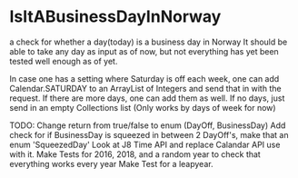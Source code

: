 # IsItABusinessDayInNorway
a check for whether a day(today) is a business day in Norway
It should be able to take any day as input as of now, but not everything has yet been tested well enough as of yet.

In case one has a setting where Saturday is off each week, one can add Calendar.SATURDAY to 
an ArrayList of Integers and send that in with the request.
If there are more days, one can add them as well. If no days, just send in an empty Collections list
(Only works by days of week for now)


TODO:
Change return from true/false to enum (DayOff, BusinessDay)
Add check for if BusinessDay is squeezed in between 2 DayOff's, make that an enum 'SqueezedDay'
Look at J8 Time API and replace Calandar API use with it. 
Make Tests for 2016, 2018, and a random year to check that everything works every year
Make Test for a leapyear.
